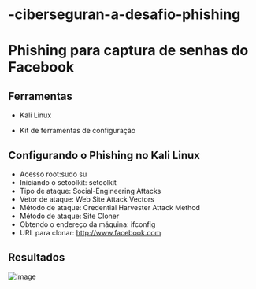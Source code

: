 # -ciberseguran-a-desafio-phishing
# Phishing para captura de senhas do Facebook

## Ferramentas

* Kali Linux

* Kit de ferramentas de configuração



## Configurando o Phishing no Kali Linux

* Acesso root:sudo su
* Iniciando o setoolkit: setoolkit
* Tipo de ataque: Social-Engineering Attacks
* Vetor de ataque: Web Site Attack Vectors
* Método de ataque: Credential Harvester Attack Method 
* Método de ataque: Site Cloner
* Obtendo o endereço da máquina: ifconfig
* URL para clonar: http://www.facebook.com

## Resultados
![image](https://github.com/user-attachments/assets/1acae7ab-1c56-46af-a52b-45ffefb78667)
